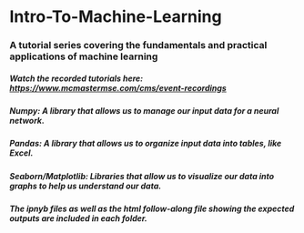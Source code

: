 # Intro-To-Machine-Learning
### A tutorial series covering the fundamentals and practical applications of machine learning
##### Watch the recorded tutorials here: https://www.mcmastermse.com/cms/event-recordings 
##### Numpy: A library that allows us to manage our input data for a neural network.
##### Pandas: A library that allows us to organize input data into tables, like Excel.
##### Seaborn/Matplotlib: Libraries that allow us to visualize our data into graphs to help us understand our data. 
##### The ipnyb files as well as the html follow-along file showing the expected outputs are included in each folder.
